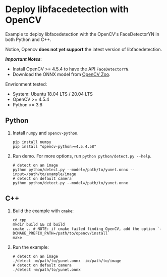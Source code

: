 # Deploy libfacedetection with OpenCV

Example to deploy libfacedetection with the OpenCV's FaceDetectorYN in both Python and C++.

Notice, Opencv **does not yet support** the latest version of libfacedetection.

***Important Notes***:
- Install OpenCV >= 4.5.4 to have the API `FaceDetectorYN`.
- Download the ONNX model from [OpenCV Zoo](https://github.com/opencv/opencv_zoo/tree/master/models/face_detection_yunet).

Envrionment tested:
- System: Ubuntu 18.04 LTS / 20.04 LTS
- OpenCV >= 4.5.4
- Python >= 3.6

## Python
1. Install `numpy` and `opencv-python`.
    ```shell
    pip install numpy
    pip install "opencv-python>=4.5.4.58"
    ```
2. Run demo. For more options, run `python python/detect.py --help`.
    ```shell
    # detect on an image
    python python/detect.py --model=/path/to/yunet.onnx --input=/path/to/example/image
    # detect on default camera
    python python/detect.py --model=/path/to/yunet.onnx
    ```

## C++
1. Build the example with `cmake`:
    ```shell
    cd cpp
    mkdir build && cd build
    cmake .. # NOTE: if cmake failed finding OpenCV, add the option `-DCMAKE_PREFIX_PATH=/path/to/opencv/install`
    make
    ```
2. Run the example:
    ```shell
    # detect on an image
    ./detect -m/path/to/yunet.onnx -i=/path/to/image
    # detect on default camera
    ./detect -m/path/to/yunet.onnx
    ```
